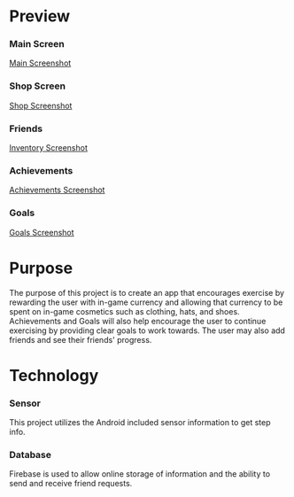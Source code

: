 # Preview
### Main Screen
[Main Screenshot](https://i.imgur.com/0cjAfF7.png)
### Shop Screen
[Shop Screenshot](https://i.imgur.com/r181Bp0.png)
### Friends
[Inventory Screenshot](https://i.imgur.com/GfLK7PB.png)
### Achievements
[Achievements Screenshot](https://i.imgur.com/gBuJACO.png)
### Goals
[Goals Screenshot](https://i.imgur.com/VwdcSZb.png)
# Purpose 
The purpose of this project is to create an app that encourages exercise by rewarding the user with in-game currency and allowing 
that currency to be spent on in-game cosmetics such as clothing, hats, and shoes. Achievements and Goals will also help encourage
the user to continue exercising by providing clear goals to work towards. The user may also add friends and see their friends' 
progress.

# Technology
### Sensor
This project utilizes the Android included sensor information to get step info. 

### Database
Firebase is used to allow online storage of information and the ability to send and receive friend requests.
